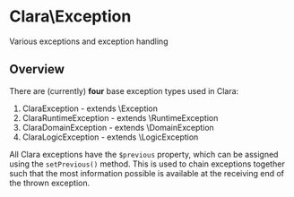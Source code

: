 Clara\Exception
===============

Various exceptions and exception handling


Overview
--------

There are (currently) **four** base exception types used in Clara:

1. ClaraException - extends \Exception
2. ClaraRuntimeException - extends \RuntimeException
3. ClaraDomainException - extends \DomainException
4. ClaraLogicException - extends \LogicException

All Clara exceptions have the `$previous` property, which can be assigned using the `setPrevious()` method. This is used to chain exceptions together such that the most information possible is available at the receiving end of the thrown exception.